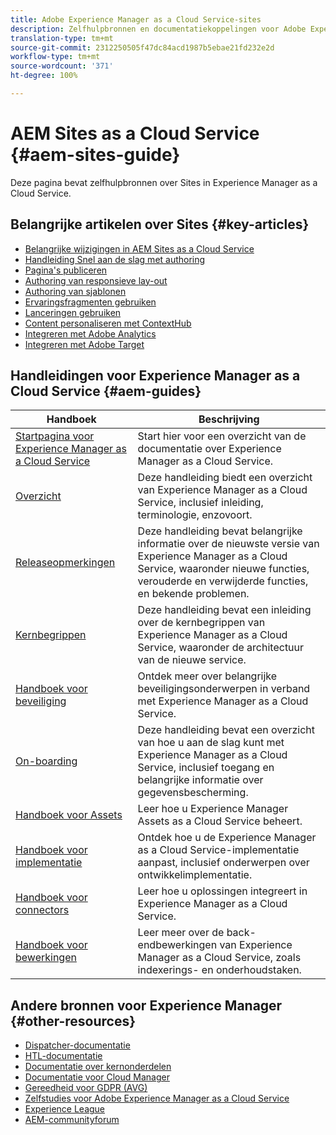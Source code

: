 ```yaml
---
title: Adobe Experience Manager as a Cloud Service-sites
description: Zelfhulpbronnen en documentatiekoppelingen voor Adobe Experience Manager Sites as a Cloud Service
translation-type: tm+mt
source-git-commit: 2312250505f47dc84acd1987b5ebae21fd232e2d
workflow-type: tm+mt
source-wordcount: '371'
ht-degree: 100%

---
```



# AEM Sites as a Cloud Service {#aem-sites-guide}

Deze pagina bevat zelfhulpbronnen over Sites in Experience Manager as a Cloud Service.

## Belangrijke artikelen over Sites {#key-articles}

* [Belangrijke wijzigingen in AEM Sites as a Cloud Service](sites-cloud-changes.md)
* [Handleiding Snel aan de slag met authoring](authoring/getting-started/quick-start.md)
* [Pagina&#39;s publiceren](authoring/fundamentals/publishing-pages.md)
* [Authoring van responsieve lay-out](authoring/features/responsive-layout.md)
* [Authoring van sjablonen](authoring/features/templates.md)
* [Ervaringsfragmenten gebruiken](authoring/fundamentals/experience-fragments.md)
* [Lanceringen gebruiken](authoring/launches/overview.md)
* [Content personaliseren met ContextHub](authoring/personalization/contexthub.md)
* [Integreren met Adobe Analytics](integrating/adobe-analytics.md)
* [Integreren met Adobe Target](integrating/adobe-target.md)

## Handleidingen voor Experience Manager as a Cloud Service {#aem-guides}

| Handboek | Beschrijving |
|---|---|
| [Startpagina voor Experience Manager as a Cloud Service](/help/landing/home.md) | Start hier voor een overzicht van de documentatie over Experience Manager as a Cloud Service. |
| [Overzicht](/help/overview/home.md) | Deze handleiding biedt een overzicht van Experience Manager as a Cloud Service, inclusief inleiding, terminologie, enzovoort. |
| [Releaseopmerkingen](/help/release-notes/home.md) | Deze handleiding bevat belangrijke informatie over de nieuwste versie van Experience Manager as a Cloud Service, waaronder nieuwe functies, verouderde en verwijderde functies, en bekende problemen. |
| [Kernbegrippen](/help/core-concepts/home.md) | Deze handleiding bevat een inleiding over de kernbegrippen van Experience Manager as a Cloud Service, waaronder de architectuur van de nieuwe service. |
| [Handboek voor beveiliging](/help/security/home.md) | Ontdek meer over belangrijke beveiligingsonderwerpen in verband met Experience Manager as a Cloud Service. |
| [On-boarding](/help/onboarding/home.md) | Deze handleiding bevat een overzicht van hoe u aan de slag kunt met Experience Manager as a Cloud Service, inclusief toegang en belangrijke informatie over gegevensbescherming. |
| [Handboek voor Assets](/help/assets/home.md) | Leer hoe u Experience Manager Assets as a Cloud Service beheert. |
| [Handboek voor implementatie](/help/implementing/home.md) | Ontdek hoe u de Experience Manager as a Cloud Service-implementatie aanpast, inclusief onderwerpen over ontwikkelimplementatie. |
| [Handboek voor connectors](/help/connectors/home.md) | Leer hoe u oplossingen integreert in Experience Manager as a Cloud Service. |
| [Handboek voor bewerkingen](/help/operations/home.md) | Leer meer over de back-endbewerkingen van Experience Manager as a Cloud Service, zoals indexerings- en onderhoudstaken. |

## Andere bronnen voor Experience Manager {#other-resources}

* [Dispatcher-documentatie](/help/implementing/dispatcher/overview.md)
* [HTL-documentatie](https://docs.adobe.com/content/help/en/experience-manager-htl/using/overview.html)
* [Documentatie over kernonderdelen](https://docs.adobe.com/content/help/en/experience-manager-core-components/using/introduction.html)
* [Documentatie voor Cloud Manager](https://docs.adobe.com/content/help/en/experience-manager-cloud-manager/using/introduction-to-cloud-manager.html)
* [Gereedheid voor GDPR (AVG)](/help/onboarding/data-privacy-and-protection-readiness/aem-readiness.md)
* [Zelfstudies voor Adobe Experience Manager as a Cloud Service](https://docs.adobe.com/content/help/en/experience-manager-learn/cloud-service/overview.html)
* [Experience League](https://guided.adobe.com/?promoid=K42KVXHD&amp;mv=other#solutions/experience-manager)
* [AEM-communityforum](https://forums.adobe.com/community/experience-cloud/marketing-cloud/experience-manager)
